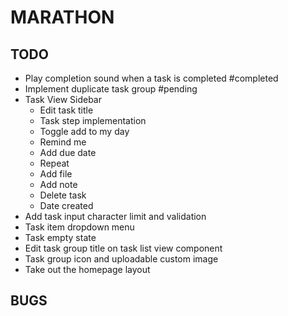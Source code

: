# MARATHON

## TODO
-   Play completion sound when a task is completed #completed
-   Implement duplicate task group #pending
-   Task View Sidebar
    -   Edit task title
    -   Task step implementation
    -   Toggle add to my day
    -   Remind me
    -   Add due date
    -   Repeat
    -   Add file
    -   Add note
    -   Delete task
    -   Date created
-   Add task input character limit and validation
-   Task item dropdown menu
-   Task empty state
-   Edit task group title on task list view component
-   Task group icon and uploadable custom image
-   Take out the homepage layout

## BUGS
